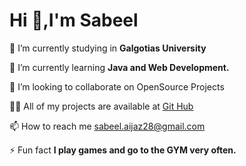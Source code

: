<h1>Hi 👋,I'm Sabeel</h1>
<p>🔭 I’m currently studying in <b>Galgotias University</b></p>

<p>🌱 I’m currently learning <b>Java and Web Development.</b></p>

<p>👯 I’m looking to collaborate on OpenSource Projects</p>

<p>👨‍💻 All of my projects are available at <a href="https://github.com/sabeel28">Git Hub</a></p>

<p>📫 How to reach me <a href="https://mail.google.com/mail/u/0/#inbox">sabeel.aijaz28@gmail.com</a></p>

<p>⚡ Fun fact <b>I play games and go to the GYM very often.</b></p>

<!---
sabeel28/sabeel28 is a ✨ special ✨ repository because its `README.md` (this file) appears on your GitHub profile.
You can click the Preview link to take a look at your changes.
--->
